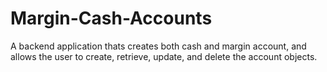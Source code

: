 # Margin-Cash-Accounts
A backend application thats creates both cash and margin account, and allows the user to create, retrieve, update, and delete the account objects.
